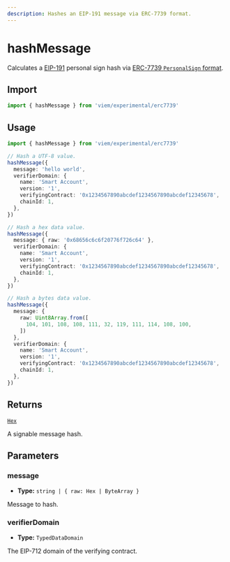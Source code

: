 ```yaml
---
description: Hashes an EIP-191 message via ERC-7739 format.
---
```


# hashMessage

Calculates a [EIP-191](https://eips.ethereum.org/EIPS/eip-191) personal sign hash via [ERC-7739 `PersonalSign` format](https://eips.ethereum.org/EIPS/eip-7739).

## Import

```ts
import { hashMessage } from 'viem/experimental/erc7739'
```

## Usage

```ts
import { hashMessage } from 'viem/experimental/erc7739'

// Hash a UTF-8 value.
hashMessage({ 
  message: 'hello world', 
  verifierDomain: { 
    name: 'Smart Account', 
    version: '1', 
    verifyingContract: '0x1234567890abcdef1234567890abcdef12345678', 
    chainId: 1, 
  }, 
}) 

// Hash a hex data value.
hashMessage({ 
  message: { raw: '0x68656c6c6f20776f726c64' }, 
  verifierDomain: { 
    name: 'Smart Account', 
    version: '1', 
    verifyingContract: '0x1234567890abcdef1234567890abcdef12345678', 
    chainId: 1, 
  }, 
}) 

// Hash a bytes data value.
hashMessage({ 
  message: {
    raw: Uint8Array.from([
      104, 101, 108, 108, 111, 32, 119, 111, 114, 108, 100,
    ])
  }, 
  verifierDomain: { 
    name: 'Smart Account', 
    version: '1', 
    verifyingContract: '0x1234567890abcdef1234567890abcdef12345678', 
    chainId: 1, 
  }, 
}) 
```

## Returns

[`Hex`](/docs/glossary/types#hex)

A signable message hash.

## Parameters

### message

- **Type:** `string | { raw: Hex | ByteArray }`

Message to hash.

### verifierDomain

- **Type:** `TypedDataDomain`

The EIP-712 domain of the verifying contract.

 
